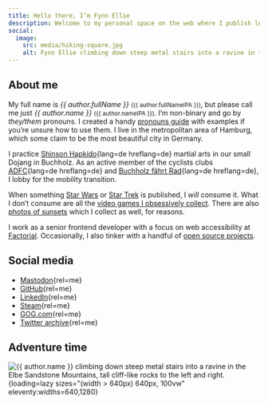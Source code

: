 ```yaml
---
title: Hello there, I’m Fynn Ellie
description: Welcome to my personal space on the web where I publish longer form articles than on social media.
social:
  image:
    src: media/hiking-square.jpg
    alt: Fynn Ellie climbing down steep metal stairs into a ravine in the Elbe Sandstone Mountains. Tall cliff-like rocks to the left and right.
---
```


## About me

My full name is _{{ author.fullName }}_ <small>({{ author.fullNameIPA }})</small>, but please call me just _{{ author.name }}_ <small>({{ author.nameIPA }})</small>. I’m non-binary and go by _they/them_ pronouns. I created a handy [pronouns guide](pronouns/en.md) with examples if you’re unsure how to use them. I live in the metropolitan area of Hamburg, which some claim to be the most beautiful city in Germany.

I practice [Shinson Hapkido](http://www.shinsonhapkido.org){lang=de hreflang=de} martial arts in our small Dojang in Buchholz. As an active member of the cyclists clubs [ADFC](https://www.adfc.de/){lang=de hreflang=de} and [Buchholz fährt Rad](https://buchholz-faehrt-rad.de/){lang=de hreflang=de}, I lobby for the mobility transition.

When something [Star Wars](https://twitter.fynn.be/1408409600643190788/) or [Star Trek](blog/2024-05-30-farewell-star-trek-discovery.md) is published, I _will_ consume it. What I don’t consume are all the [video games I obsessively collect](https://steamcommunity.com/id/mvsde/). There are also [photos of sunsets](sunset.md) which I collect as well, for reasons.

I work as a senior frontend developer with a focus on web accessibility at [Factorial](https://www.factorial.io/). Occasionally, I also tinker with a handful of [open source projects](https://github.com/mvsde).

## Social media

- [Mastodon](https://mastodon.social/@mvsde){rel=me}
- [GitHub](https://github.com/mvsde){rel=me}
- [LinkedIn](https://linkedin.com/in/fynn){rel=me}
- [Steam](https://steamcommunity.com/id/mvsde/){rel=me}
- [GOG.com](https://www.gog.com/u/mvsde){rel=me}
- [Twitter archive](https://twitter.fynn.be){rel=me}

## Adventure time

![{{ author.name }} climbing down steep metal stairs into a ravine in the Elbe Sandstone Mountains, tall cliff-like rocks to the left and right.](../media/hiking.jpg){loading=lazy sizes="(width > 640px) 640px, 100vw" eleventy:widths=640,1280}
